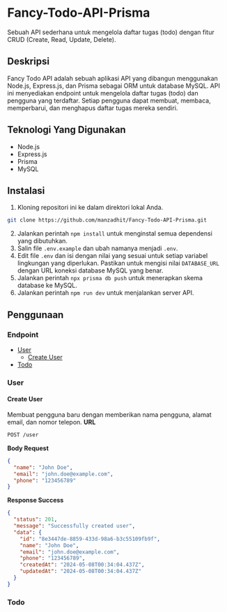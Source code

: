 # Fancy-Todo-API-Prisma

Sebuah API sederhana untuk mengelola daftar tugas (todo) dengan fitur CRUD (Create, Read, Update, Delete).

## Deskripsi

Fancy Todo API adalah sebuah aplikasi API yang dibangun menggunakan Node.js, Express.js, dan Prisma sebagai ORM untuk database MySQL. API ini menyediakan endpoint untuk mengelola daftar tugas (todo) dan pengguna yang terdaftar. Setiap pengguna dapat membuat, membaca, memperbarui, dan menghapus daftar tugas mereka sendiri.

## Teknologi Yang Digunakan

- Node.js
- Express.js
- Prisma
- MySQL

## Instalasi

1.  Kloning repositori ini ke dalam direktori lokal Anda.

```bash
git clone https://github.com/manzadhit/Fancy-Todo-API-Prisma.git
```

2.  Jalankan perintah `npm install` untuk menginstal semua dependensi yang dibutuhkan.
3.  Salin file `.env.example` dan ubah namanya menjadi `.env`.
4.  Edit file `.env` dan isi dengan nilai yang sesuai untuk setiap variabel lingkungan yang diperlukan. Pastikan untuk mengisi nilai `DATABASE_URL` dengan URL koneksi database MySQL yang benar.
5.  Jalankan perintah `npx prisma db push` untuk menerapkan skema database ke MySQL.
6.  Jalankan perintah `npm run dev` untuk menjalankan server API.

## Penggunaan

### Endpoint

- [User](#user)
  - [Create User](#create-user)
- [Todo](#todo)
### User

#### Create User

Membuat pengguna baru dengan memberikan nama pengguna, alamat email, dan nomor telepon.
**URL**

```bash
POST /user
```

**Body Request**

```json
{
  "name": "John Doe",
  "email": "john.doe@example.com",
  "phone": "123456789"
}
```

**Response Success**

```json
{
  "status": 201,
  "message": "Successfully created user",
  "data": {
    "id": "8e3447de-8859-433d-98a6-b3c55109fb9f",
    "name": "John Doe",
    "email": "john.doe@example.com",
    "phone": "123456789",
    "createdAt": "2024-05-08T00:34:04.437Z",
    "updatedAt": "2024-05-08T00:34:04.437Z"
  }
}
```

### Todo
